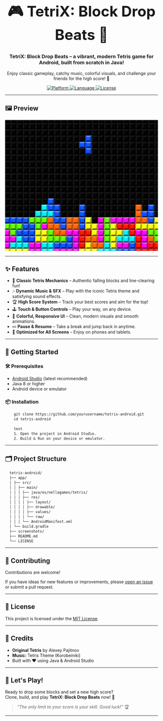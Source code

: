 <div align="center">

<h1 align="center" style="font-size:3rem;">
  🎮 TetriX: Block Drop Beats 🎵
</h1>

<h3>
  <strong>TetriX: Block Drop Beats</strong> – a vibrant, modern Tetris game for Android, built from scratch in Java!
</h3>
<p>
  Enjoy classic gameplay, catchy music, colorful visuals, and challenge your friends for the high score! 🚀
</p>

<p>
  <a href="https://developer.android.com">
    <img src="https://img.shields.io/badge/platform-Android-green.svg" alt="Platform" style="height:28px;"/>
  </a>
  <a href="https://www.java.com">
    <img src="https://img.shields.io/badge/language-Java-blue.svg" alt="Language" style="height:28px;"/>
  </a>
  <a href="LICENSE">
    <img src="https://img.shields.io/badge/license-MIT-yellow.svg" alt="License" style="height:28px;"/>
  </a>
</p>

</div>

---

## 🖼️ Preview

 <p align="center">
      <img src="https://github.com/Ornella-Gigante/tetris/blob/main/demo_image.png" width="600" alt="Gameplay Screenshot">
    
  </p>

---

## ✨ Features

- 🎲 **Classic Tetris Mechanics** – Authentic falling blocks and line-clearing fun!
- 🎶 **Dynamic Music & SFX** – Play with the iconic Tetris theme and satisfying sound effects.
- 🏆 **High Score System** – Track your best scores and aim for the top!
- 🕹️ **Touch & Button Controls** – Play your way, on any device.
- 🌈 **Colorful, Responsive UI** – Clean, modern visuals and smooth animations.
- 💤 **Pause & Resume** – Take a break and jump back in anytime.
- 📱 **Optimized for All Screens** – Enjoy on phones and tablets.

---

## 🚀 Getting Started

### 🛠️ Prerequisites

- [Android Studio](https://developer.android.com/studio) (latest recommended)
- Java 8 or higher
- Android device or emulator

### 📦 Installation

        git clone https://github.com/yourusername/tetris-android.git
        cd tetris-android
        
        text
        1. Open the project in Android Studio.
        2. Build & Run on your device or emulator.

---

## 🗂️ Project Structure

      tetris-android/
      ├── app/
      │ ├── src/
      │ │ ├── main/
      │ │ │ ├── java/es/nellagames/tetris/
      │ │ │ ├── res/
      │ │ │ │ ├── layout/
      │ │ │ │ ├── drawable/
      │ │ │ │ ├── values/
      │ │ │ │ └── raw/
      │ │ │ └── AndroidManifest.xml
      │ └── build.gradle
      ├── screenshots/
      ├── README.md
      └── LICENSE



---

## 🤝 Contributing

Contributions are welcome!  

If you have ideas for new features or improvements, please [open an issue](https://github.com/yourusername/tetris-android/issues) or submit a pull request.

---

## 📄 License

This project is licensed under the [MIT License](LICENSE).

---

## 🙏 Credits

- **Original Tetris** by Alexey Pajitnov
- **Music:** Tetris Theme (Korobeiniki)
- Built with ❤️ using Java & Android Studio

---

## 🚩 Let's Play!

Ready to drop some blocks and set a new high score?  
Clone, build, and play **TetriX: Block Drop Beats** now! 🎉

> _“The only limit to your score is your skill. Good luck!”_ 🏆

---

